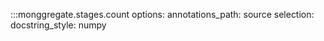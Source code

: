 :::monggregate.stages.count
  options:
    annotations_path: source
  selection:
    docstring_style: numpy
    